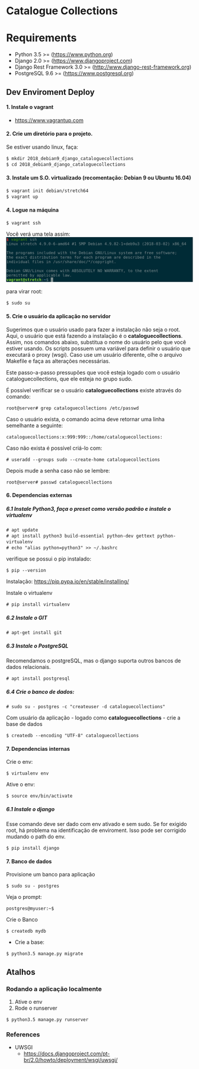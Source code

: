 # Catalogue Collections

# Requirements
* Python 3.5 >= (https://www.python.org)
* Django 2.0 >= (https://www.djangoproject.com)
* Django Rest Framework 3.0 >= (http://www.django-rest-framework.org)
* PostgreSQL 9.6 >= (https://www.postgresql.org)


## Dev Enviroment Deploy

#### 1. Instale o vagrant
  * https://www.vagrantup.com

#### 2. Crie um diretório para o projeto.
Se estiver usando linux, faça:
```
$ mkdir 2018_debian9_django_cataloguecollections
$ cd 2018_debian9_django_cataloguecollections
```

#### 3. Instale um S.O. virtualizado (recomentação: Debian 9 ou Ubuntu 16.04)
```
$ vagrant init debian/stretch64
$ vagrant up
```

#### 4. Logue na máquina
```
$ vagrant ssh
```
Você verá uma tela assim:
![Vagrant Start Screen](images/2018_vagrant_beginning.png)

para virar root:
```
$ sudo su
```

#### 5. Crie o usuário da aplicação no servidor

Sugerimos que o usuário usado para fazer a instalação não seja o root. Aqui, o usuário que está fazendo a instalação é o **cataloguecollections**. Assim, nos comandos abaixo, substitua o nome do usuário pelo que você estiver usando. Os scripts possuem uma variável para definir o usuário que executará o proxy (wsgi). Caso use um usuário diferente, olhe o arquivo Makefile e faça as alterações necessárias.

Este passo-a-passo pressupões que você esteja logado com o usuário cataloguecollections, que ele esteja no grupo sudo.

É possível verificar se o usuário **cataloguecollections** existe através do comando:
```
root@server# grep cataloguecollections /etc/passwd
```

Caso o usuário exista, o comando acima deve retornar uma linha semelhante a seguinte:
```
cataloguecollections:x:999:999::/home/cataloguecollections:
```
Caso não exista é possível criá-lo com:

```
# useradd --groups sudo --create-home cataloguecollections
```
Depois mude a senha caso não se lembre:

```
root@server# passwd cataloguecollections
```

#### 6. Dependencias externas

##### 6.1 Instale Python3, faça o preset como versão padrão e instale o virtualenv
```
# apt update
# apt install python3 build-essential python-dev gettext python-virtualenv
# echo "alias python=python3" >> ~/.bashrc
```
verifique se possui o pip instalado:
```
$ pip --version
```
Instalação: https://pip.pypa.io/en/stable/installing/

Instale o virtualenv
```
# pip install virtualenv
```

##### 6.2 Instale o GIT
```
# apt-get install git
```

##### 6.3 Instale o PostgreSQL
Recomendamos o postgreSQL, mas o django suporta outros bancos de dados relacionais.
```
# apt install postgresql
```

##### 6.4 Crie o banco de dados:

```
# sudo su - postgres -c "createuser -d cataloguecollections"
```

Com usuário da aplicação - logado como **cataloguecollections** - crie a base de dados

```
$ createdb --encoding "UTF-8" cataloguecollections
```

#### 7. Dependencias internas

Crie o env:

```
$ virtualenv env
```

Ative o env:
```
$ source env/bin/activate
```

##### 6.1 Instale o django
Esse comando deve ser dado com env ativado e sem sudo. Se for exigido root, há problema na identificação de enviroment. Isso pode ser corrigido mudando o path do env.

```
$ pip install django
```

#### 7. Banco de dados
Provisione um banco para aplicação

```
$ sudo su - postgres
```
Veja o prompt:
```
postgres@myuser:~$
```
Crie o Banco
```
$ createdb mydb
```










* Crie a base:
```
$ python3.5 manage.py migrate
```

## Atalhos

### Rodando a aplicação localmente
1. Ative o env
2. Rode o runserver
```
$ python3.5 manage.py runserver
```



### References
* UWSGI
  * https://docs.djangoproject.com/pt-br/2.0/howto/deployment/wsgi/uwsgi/
